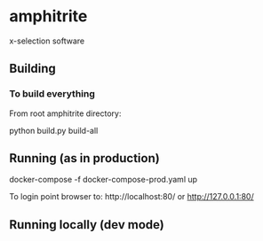 # amphitrite

x-selection software

## Building
### To build everything
From root amphitrite directory:

python build.py build-all

## Running (as in production)
docker-compose -f docker-compose-prod.yaml up

To login point browser to: http://localhost:80/ or http://127.0.0.1:80/

## Running locally (dev mode)
